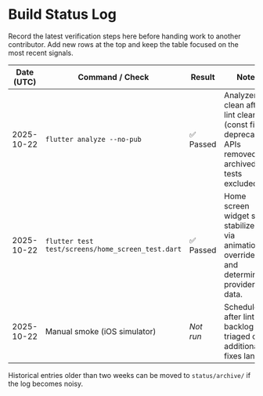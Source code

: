# Build Status Log

Record the latest verification steps here before handing work to another contributor. Add new rows at the top and keep the table focused on the most recent signals.

| Date (UTC) | Command / Check | Result | Notes |
| --- | --- | --- | --- |
| 2025-10-22 | `flutter analyze --no-pub` | ✅ Passed | Analyzer clean after lint cleanup (const fixes, deprecated APIs removed, archived tests excluded). |
| 2025-10-22 | `flutter test test/screens/home_screen_test.dart` | ✅ Passed | Home screen widget suite stabilized via animation overrides and deterministic provider data. |
| 2025-10-22 | Manual smoke (iOS simulator) | _Not run_ | Schedule after lint backlog is triaged or additional UI fixes land. |

Historical entries older than two weeks can be moved to `status/archive/` if the log becomes noisy.
